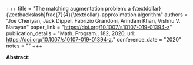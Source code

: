 +++
title = "The matching augmentation problem: a {\textdollar}{\textbackslash}frac\{7\}\{4\}{\textdollar}-approximation algorithm"
authors = "Joe Cheriyan, Jack Dippel, Fabrizio Grandoni, Arindam Khan, Vishnu V. Narayan"
paper_link = "https://doi.org/10.1007/s10107-019-01394-z"
publication_details = "Math. Program., 182, 2020, url: <a href='https://doi.org/10.1007/s10107-019-01394-z' target='_blank'>https://doi.org/10.1007/s10107-019-01394-z</a>."
conference_date = "2020"
notes = ""
+++

<b>Abstract:</b>
